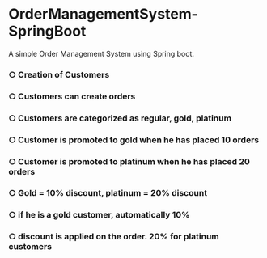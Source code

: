 # OrderManagementSystem-SpringBoot
A simple Order Management System using Spring boot.

### ○ Creation of Customers
### ○ Customers can create orders
### ○ Customers are categorized as regular, gold, platinum
### ○ Customer is promoted to gold when he has placed 10 orders
### ○ Customer is promoted to platinum when he has placed 20 orders

### ○ Gold = 10% discount, platinum = 20% discount
### ○ if he is a gold customer, automatically 10%
### ○ discount is applied on the order. 20% for platinum customers

 
